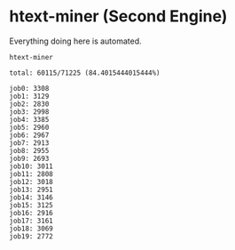 # htext-miner (Second Engine)

Everything doing here is automated.

```
htext-miner

total: 60115/71225 (84.4015444015444%)

job0: 3308
job1: 3129
job2: 2830
job3: 2998
job4: 3385
job5: 2960
job6: 2967
job7: 2913
job8: 2955
job9: 2693
job10: 3011
job11: 2808
job12: 3018
job13: 2951
job14: 3146
job15: 3125
job16: 2916
job17: 3161
job18: 3069
job19: 2772
```